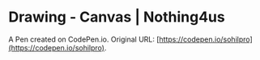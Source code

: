 # Drawing - Canvas | Nothing4us

A Pen created on CodePen.io. Original URL: [https://codepen.io/sohilpro](https://codepen.io/sohilpro).

